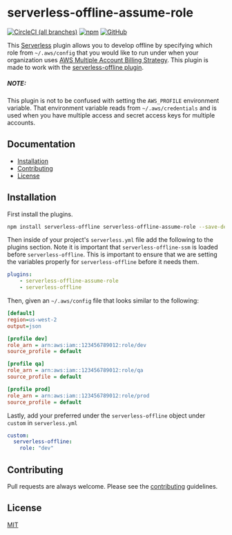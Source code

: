 # serverless-offline-assume-role

[![CircleCI (all branches)](https://img.shields.io/circleci/project/github/janders223/serverless-offline-assume-role.svg?style=for-the-badge)](https://circleci.com/gh/janders223/serverless-offline-assume-role/tree/master)
[![npm](https://img.shields.io/npm/v/serverless-offline-assume-role.svg?style=for-the-badge)](https://www.npmjs.com/package/serverless-offline-assume-role)
[![GitHub](https://img.shields.io/github/license/janders223/serverless-offline-assume-role.svg?style=for-the-badge)](https://github.com/janders223/serverless-offline-assume-role/blob/master/LICENSE)

This [Serverless](https://github.com/serverless/serverless) plugin allows you to develop offline by specifying which role from `~/.aws/config` that you would like to run under when your organization uses [AWS Multiple Account Billing Strategy](https://aws.amazon.com/answers/account-management/aws-multi-account-billing-strategy/). This plugin is made to work with the [serverless-offline plugin](https://github.com/dherault/serverless-offline).

##### _NOTE:_
This plugin is not to be confused with setting the `AWS_PROFILE` environment variable. That environment variable reads from `~/.aws/credentials` and is used when you have multiple access and secret access keys for multiple accounts.

## Documentation

- [Installation](#installation)
- [Contributing](#contributing)
- [License](#license)

## Installation

First install the plugins.

```bash
npm install serverless-offline serverless-offline-assume-role --save-dev
```

Then inside of your project's `serverless.yml` file add the following to the plugins section. Note it is important that `serverless-offline-ssm` is loaded before `serverless-offline`. This is important to ensure that we are setting the variables properly for `serverless-offline` before it needs them.

```yaml
plugins:
    - serverless-offline-assume-role
    - serverless-offline
```

Then, given an `~/.aws/config` file that looks similar to the following:

```ini
[default]
region=us-west-2
output=json

[profile dev]
role_arn = arn:aws:iam::123456789012:role/dev
source_profile = default

[profile qa]
role_arn = arn:aws:iam::123456789012:role/qa
source_profile = default

[profile prod]
role_arn = arn:aws:iam::123456789012:role/prod
source_profile = default
```

Lastly, add your preferred under the `serverless-offline` object under `custom` in `serverless.yml`

```yaml
custom:
  serverless-offline:
    role: "dev"
```

## Contributing

Pull requests are always welcome. Please see the [contributing](https://github.com/janders223/serverless-offline-assume-role/blob/master/CONTRIBUTING.md) guidelines.

## License

[MIT](https://github.com/janders223/serverless-offline-assume-role/blob/master/LICENSE)
